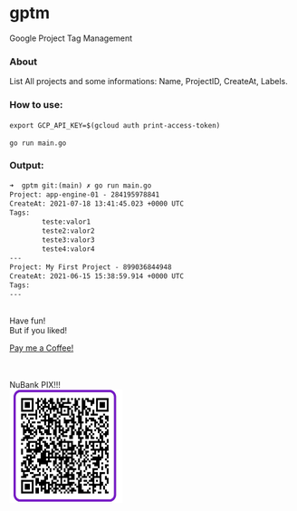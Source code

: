 # gptm
Google Project Tag Management

### About

List All projects and some informations: Name, ProjectID, CreateAt, Labels.

### How to use:

`export GCP_API_KEY=$(gcloud auth print-access-token)`

`go run main.go`


### Output:
```
➜  gptm git:(main) ✗ go run main.go
Project: app-engine-01 - 284195978841
CreateAt: 2021-07-18 13:41:45.023 +0000 UTC
Tags:
        teste:valor1
        teste2:valor2
        teste3:valor3
        teste4:valor4
---
Project: My First Project - 899036844948
CreateAt: 2021-06-15 15:38:59.914 +0000 UTC
Tags:
---

```


<br/>
Have fun!<br/>
But if you liked!
<br/>

[Pay me a Coffee!](https://www.paypal.com/invoice/p/#LRG2ZNMKF8T5R6K2)

<br/>
<br/>
NuBank PIX!!!<br/>
<img src="https://raw.githubusercontent.com/tonnytg/galc/main/img/pix.jpg" width="200" height="200">